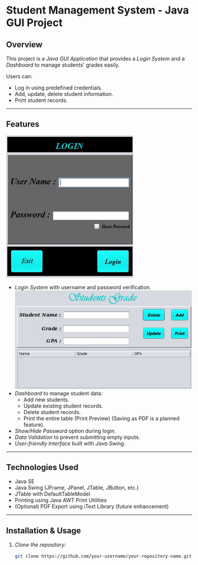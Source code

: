 # Student Management System - Java GUI Project

## Overview
This project is a *Java GUI Application* that provides a *Login System* and a *Dashboard* to manage students' grades easily.

Users can:
- Log in using predefined credentials.
- Add, update, delete student information.
- Print student records.

---

## Features
![Login Page](images\login.jpg)
- *Login System* with username and password verification.
![Second Page](images\grade.jpg)
- *Dashboard* to manage student data:
  - Add new students.
  - Update existing student records.
  - Delete student records.
  - Print the entire table (Print Preview) (Saving as PDF is a planned feature).
- *Show/Hide Password* option during login.
- *Data Validation* to prevent submitting empty inputs.
- *User-friendly Interface* built with *Java Swing*.

---

## Technologies Used
- Java SE
- Java Swing (JFrame, JPanel, JTable, JButton, etc.)
- JTable with DefaultTableModel
- Printing using Java AWT Print Utilities
- (Optional) PDF Export using iText Library (future enhancement)

---

## Installation & Usage

1. *Clone the repository:*
   ```bash
   git clone https://github.com/your-username/your-repository-name.git
